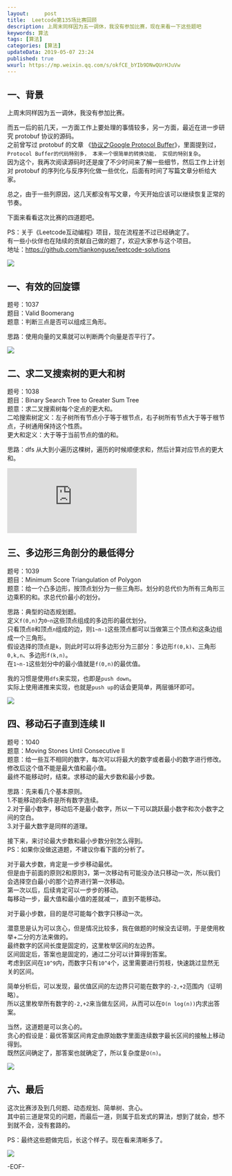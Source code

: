 ```yaml
---   
layout:     post  
title:  Leetcode第135场比赛回顾  
description: 上周末同样因为五一调休，我没有参加比赛，现在来看一下这些题吧    
keywords: 算法  
tags: [算法]    
categories: [算法]  
updateData: 2019-05-07 23:24   
published: true 
wxurl: https://mp.weixin.qq.com/s/okfCE_bYIb9DNwQUrHJuVw  
---  
```



## 一、背景  


上周末同样因为五一调休，我没有参加比赛。  


而五一后的前几天，一方面工作上要处理的事情较多，另一方面，最近在进一步研究 protobuf 协议的源码。  
之前曾写过 protobuf 的文章 《[协议之Google Protocol Buffer](https://mp.weixin.qq.com/s/EfRqjYeqxWev5VId-JuaGA)》，里面提到过，`Protocol Buffer的代码特别多， 本来一个很简单的转换功能， 实现的特别复杂`。  
因为这个，我再次阅读源码时还是废了不少时间来了解一些细节，然后工作上计划对 protobuf 的序列化与反序列化做一些优化，后面有时间了写篇文章分析给大家。  


总之，由于一些列原因，这几天都没有写文章，今天开始应该可以继续恢复正常的节奏。  


下面来看看这次比赛的四道题吧。  


PS：关于《Leetcode互动编程》项目，现在流程差不过已经确定了。  
有一些小伙伴也在陆续的贡献自己做的题了，欢迎大家参与这个项目。  
地址：https://github.com/tiankonguse/leetcode-solutions  


![](http://res2019.tiankonguse.com/images/2019/05/07/001.png)  


## 一、有效的回旋镖  


题号：1037  
题目：Valid Boomerang  
题意：判断三点是否可以组成三角形。  


思路：使用向量的叉乘就可以判断两个向量是否平行了。  


![](http://res2019.tiankonguse.com/images/2019/05/07/002.png)  


## 二、求二叉搜索树的更大和树  


题号：1038  
题目：Binary Search Tree to Greater Sum Tree  
题意：求二叉搜索树每个定点的更大和。  
二哈搜索树定义：左子树所有节点小于等于根节点，右子树所有节点大于等于根节点，子树通用保持这个性质。  
更大和定义：大于等于当前节点的值的和。  


思路：dfs 从大到小遍历这棵树，遍历的时候顺便求和，然后计算对应节点的更大和。  


![](http://res2019.tiankonguse.com/images/2019/05/07/003.cpp)  


## 三、多边形三角剖分的最低得分  


题号：1039  
题目：Minimum Score Triangulation of Polygon  
题意：给一个凸多边形，按顶点划分为一些三角形。划分的总代价为所有三角形三边乘积的和。求总代价最小的划分。  


思路：典型的动态规划题。  
定义`f(0,n)`为`0~n`这些顶点组成的多边形的最优划分。  
只看顶点`0`和顶点`n`组成的边，则`1~n-1`这些顶点都可以当做第三个顶点和这条边组成一个三角形。  
假设选择的顶点是`k`，则此时可以将多边形分为三部分：多边形`f(0,k)`、三角形`0,k,n`、多边形`f(k,n)`。  
在`1~n-1`这些划分中的最小值就是`f(0,n)`的最优值。  


我的习惯是使用`dfs`来实现，也即是`push down`。  
实际上使用递推来实现，也就是`push up`的话会更简单，两层循环即可。  


![](http://res2019.tiankonguse.com/images/2019/05/07/004.png)  


## 四、移动石子直到连续 II  


题号：1040  
题意：Moving Stones Until Consecutive II  
题意：给一些互不相同的数字，每次可以将最大的数字或者最小的数字进行修改。修改后这个值不能是最大值和最小值。  
最终不能移动时，结束。求移动的最大步数和最小步数。  


思路：先来看几个基本原则。  
1.不能移动的条件是所有数字连续。  
2.对于最小数字，移动后不是最小数字，所以一下可以跳跃最小数字和次小数字之间的空白。  
3.对于最大数字是同样的道理。  


接下来，来讨论最大步数和最小步数分别怎么得到。  
PS：如果你没做这道题，不建议你看下面的分析了。  


对于最大步数，肯定是一步步移动最优。  
但是由于前面的原则2和原则3，第一次移动有可能没办法只移动一次，所以我们会选择空白最小的那个边界进行第一次移动。  
第一次以后，后续肯定可以一步步的移动。  
每移动一步，最大值和最小值的差就减一，直到不能移动。  


对于最小步数，目的是尽可能每个数字只移动一次。  


潜意思是认为可以贪心，但是情况比较多，我在做题的时候没去证明，于是使用枚举+二分的方法来做的。  
最终数字的区间长度是固定的，这里枚举区间的左边界。  
区间固定后，答案也是固定的，通过二分可以计算得到答案。  
考虑到区间在`10^9`内，而数字只有`10^4`个，这里需要进行剪枝，快速跳过显然无关的区间。  


简单分析后，可以发现，最优值区间的左边界只可能在数字的`-2,+2`范围内（证明略）。  
所以这里枚举所有数字的`-2,+2`来当做左区间，从而可以在`O(n log(n))`内求出答案。  


当然，这道题是可以贪心的。  
贪心的假设是：最优答案区间肯定由原始数字里面连续数字最长区间的接触上移动得到。  
既然区间确定了，那答案也就确定了，所以复杂度是`O(n)`。  



![](http://res2019.tiankonguse.com/images/2019/05/07/005.png)  


## 六、最后  


这次比赛涉及到几何题、动态规划、简单树、贪心。  
其中前三道是常见的问题，而最后一道，则属于启发式的算法，想到了就会，想不到就不会，没有套路的。  


PS：最终这些题做完后，长这个样子。现在看来清晰多了。  


![](http://res2019.tiankonguse.com/images/2019/05/07/006.png)  



-EOF-  


